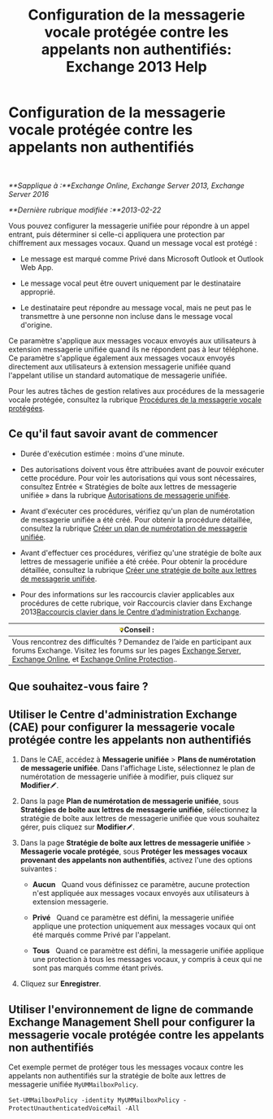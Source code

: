 ﻿---
title: 'Configuration de la messagerie vocale protégée contre les appelants non authentifiés: Exchange 2013 Help'
TOCTitle: Configuration de la messagerie vocale protégée contre les appelants non authentifiés
ms:assetid: 106bfa0a-a0fa-4a1b-bd59-4b6df1d0d61d
ms:mtpsurl: https://technet.microsoft.com/fr-fr/library/Dd335098(v=EXCHG.150)
ms:contentKeyID: 52057035
ms.date: 05/23/2018
mtps_version: v=EXCHG.150
ms.translationtype: MT
---

# Configuration de la messagerie vocale protégée contre les appelants non authentifiés

 

_**Sapplique à :**Exchange Online, Exchange Server 2013, Exchange Server 2016_

_**Dernière rubrique modifiée :**2013-02-22_

Vous pouvez configurer la messagerie unifiée pour répondre à un appel entrant, puis déterminer si celle-ci appliquera une protection par chiffrement aux messages vocaux. Quand un message vocal est protégé :

  - Le message est marqué comme Privé dans Microsoft Outlook et Outlook Web App.

  - Le message vocal peut être ouvert uniquement par le destinataire approprié.

  - Le destinataire peut répondre au message vocal, mais ne peut pas le transmettre à une personne non incluse dans le message vocal d'origine.

Ce paramètre s'applique aux messages vocaux envoyés aux utilisateurs à extension messagerie unifiée quand ils ne répondent pas à leur téléphone. Ce paramètre s'applique également aux messages vocaux envoyés directement aux utilisateurs à extension messagerie unifiée quand l'appelant utilise un standard automatique de messagerie unifiée.

Pour les autres tâches de gestion relatives aux procédures de la messagerie vocale protégée, consultez la rubrique [Procédures de la messagerie vocale protégées](protected-voice-mail-procedures-exchange-2013-help.md).

## Ce qu'il faut savoir avant de commencer

  - Durée d'exécution estimée : moins d'une minute.

  - Des autorisations doivent vous être attribuées avant de pouvoir exécuter cette procédure. Pour voir les autorisations qui vous sont nécessaires, consultez Entrée « Stratégies de boîte aux lettres de messagerie unifiée » dans la rubrique [Autorisations de messagerie unifiée](unified-messaging-permissions-exchange-2013-help.md).

  - Avant d'exécuter ces procédures, vérifiez qu'un plan de numérotation de messagerie unifiée a été créé. Pour obtenir la procédure détaillée, consultez la rubrique [Créer un plan de numérotation de messagerie unifiée](create-a-um-dial-plan-exchange-2013-help.md).

  - Avant d'effectuer ces procédures, vérifiez qu'une stratégie de boîte aux lettres de messagerie unifiée a été créée. Pour obtenir la procédure détaillée, consultez la rubrique [Créer une stratégie de boîte aux lettres de messagerie unifiée](create-a-um-mailbox-policy-exchange-2013-help.md).

  - Pour des informations sur les raccourcis clavier applicables aux procédures de cette rubrique, voir Raccourcis clavier dans Exchange 2013[Raccourcis clavier dans le Centre d’administration Exchange](keyboard-shortcuts-in-the-exchange-admin-center-exchange-online-protection-help.md).

<table>
<thead>
<tr class="header">
<th><img src="images/Bb125224.tip(EXCHG.150).gif" title="Conseil" alt="Conseil" />Conseil :</th>
</tr>
</thead>
<tbody>
<tr class="odd">
<td>Vous rencontrez des difficultés ? Demandez de l’aide en participant aux forums Exchange. Visitez les forums sur les pages <a href="https://go.microsoft.com/fwlink/p/?linkid=60612">Exchange Server</a>, <a href="https://go.microsoft.com/fwlink/p/?linkid=267542">Exchange Online</a>, et <a href="https://go.microsoft.com/fwlink/p/?linkid=285351">Exchange Online Protection</a>..</td>
</tr>
</tbody>
</table>


## Que souhaitez-vous faire ?

## Utiliser le Centre d'administration Exchange (CAE) pour configurer la messagerie vocale protégée contre les appelants non authentifiés

1.  Dans le CAE, accédez à **Messagerie unifiée** \> **Plans de numérotation de messagerie unifiée**. Dans l'affichage Liste, sélectionnez le plan de numérotation de messagerie unifiée à modifier, puis cliquez sur **Modifier**![Icône Modifier](images/Bb124582.6f53ccb2-1f13-4c02-bea0-30690e6ea71d(EXCHG.150).gif "Icône Modifier").

2.  Dans la page **Plan de numérotation de messagerie unifiée**, sous **Stratégies de boîte aux lettres de messagerie unifiée**, sélectionnez la stratégie de boîte aux lettres de messagerie unifiée que vous souhaitez gérer, puis cliquez sur **Modifier**![Icône Modifier](images/Bb124582.6f53ccb2-1f13-4c02-bea0-30690e6ea71d(EXCHG.150).gif "Icône Modifier").

3.  Dans la page **Stratégie de boîte aux lettres de messagerie unifiée** \> **Messagerie vocale protégée**, sous **Protéger les messages vocaux provenant des appelants non authentifiés**, activez l'une des options suivantes :
    
      - **Aucun**   Quand vous définissez ce paramètre, aucune protection n'est appliquée aux messages vocaux envoyés aux utilisateurs à extension messagerie.
    
      - **Privé**   Quand ce paramètre est défini, la messagerie unifiée applique une protection uniquement aux messages vocaux qui ont été marqués comme Privé par l'appelant.
    
      - **Tous**   Quand ce paramètre est défini, la messagerie unifiée applique une protection à tous les messages vocaux, y compris à ceux qui ne sont pas marqués comme étant privés.

4.  Cliquez sur **Enregistrer**.

## Utiliser l'environnement de ligne de commande Exchange Management Shell pour configurer la messagerie vocale protégée contre les appelants non authentifiés

Cet exemple permet de protéger tous les messages vocaux contre les appelants non authentifiés sur la stratégie de boîte aux lettres de messagerie unifiée `MyUMMailboxPolicy`.

    Set-UMMailboxPolicy -identity MyUMMailboxPolicy -ProtectUnauthenticatedVoiceMail -All

